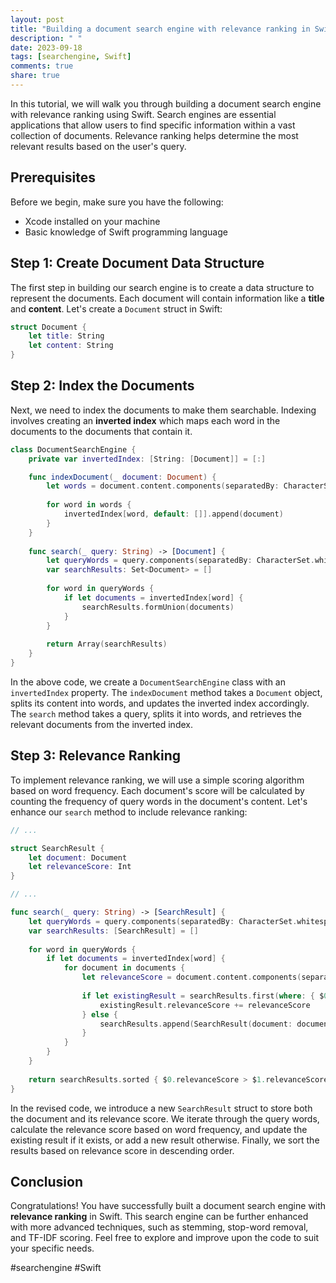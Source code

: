 ```yaml
---
layout: post
title: "Building a document search engine with relevance ranking in Swift"
description: " "
date: 2023-09-18
tags: [searchengine, Swift]
comments: true
share: true
---
```


In this tutorial, we will walk you through building a document search engine with relevance ranking using Swift. Search engines are essential applications that allow users to find specific information within a vast collection of documents. Relevance ranking helps determine the most relevant results based on the user's query.

## Prerequisites
Before we begin, make sure you have the following:

- Xcode installed on your machine
- Basic knowledge of Swift programming language

## Step 1: Create Document Data Structure
The first step in building our search engine is to create a data structure to represent the documents. Each document will contain information like a **title** and **content**. Let's create a `Document` struct in Swift:

```swift
struct Document {
    let title: String
    let content: String
}
```

## Step 2: Index the Documents
Next, we need to index the documents to make them searchable. Indexing involves creating an **inverted index** which maps each word in the documents to the documents that contain it.

```swift
class DocumentSearchEngine {
    private var invertedIndex: [String: [Document]] = [:]

    func indexDocument(_ document: Document) {
        let words = document.content.components(separatedBy: CharacterSet.whitespacesAndNewlines)
        
        for word in words {
            invertedIndex[word, default: []].append(document)
        }
    }
    
    func search(_ query: String) -> [Document] {
        let queryWords = query.components(separatedBy: CharacterSet.whitespacesAndNewlines)
        var searchResults: Set<Document> = []
        
        for word in queryWords {
            if let documents = invertedIndex[word] {
                searchResults.formUnion(documents)
            }
        }
        
        return Array(searchResults)
    }
}
```

In the above code, we create a `DocumentSearchEngine` class with an `invertedIndex` property. The `indexDocument` method takes a `Document` object, splits its content into words, and updates the inverted index accordingly. The `search` method takes a query, splits it into words, and retrieves the relevant documents from the inverted index.

## Step 3: Relevance Ranking
To implement relevance ranking, we will use a simple scoring algorithm based on word frequency. Each document's score will be calculated by counting the frequency of query words in the document's content. Let's enhance our `search` method to include relevance ranking:

```swift
// ...

struct SearchResult {
    let document: Document
    let relevanceScore: Int
}

// ...

func search(_ query: String) -> [SearchResult] {
    let queryWords = query.components(separatedBy: CharacterSet.whitespacesAndNewlines)
    var searchResults: [SearchResult] = []
    
    for word in queryWords {
        if let documents = invertedIndex[word] {
            for document in documents {
                let relevanceScore = document.content.components(separatedBy: word).count - 1
                
                if let existingResult = searchResults.first(where: { $0.document == document }) {
                    existingResult.relevanceScore += relevanceScore
                } else {
                    searchResults.append(SearchResult(document: document, relevanceScore: relevanceScore))
                }
            }
        }
    }
    
    return searchResults.sorted { $0.relevanceScore > $1.relevanceScore }
}
```

In the revised code, we introduce a new `SearchResult` struct to store both the document and its relevance score. We iterate through the query words, calculate the relevance score based on word frequency, and update the existing result if it exists, or add a new result otherwise. Finally, we sort the results based on relevance score in descending order.

## Conclusion
Congratulations! You have successfully built a document search engine with **relevance ranking** in Swift. This search engine can be further enhanced with more advanced techniques, such as stemming, stop-word removal, and TF-IDF scoring. Feel free to explore and improve upon the code to suit your specific needs.

#searchengine #Swift